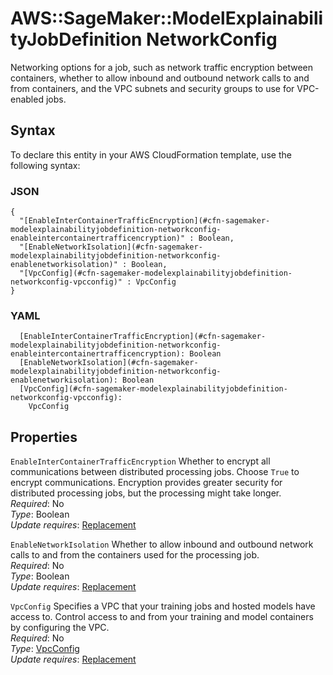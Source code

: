 # AWS::SageMaker::ModelExplainabilityJobDefinition NetworkConfig<a name="aws-properties-sagemaker-modelexplainabilityjobdefinition-networkconfig"></a>

Networking options for a job, such as network traffic encryption between containers, whether to allow inbound and outbound network calls to and from containers, and the VPC subnets and security groups to use for VPC\-enabled jobs\.

## Syntax<a name="aws-properties-sagemaker-modelexplainabilityjobdefinition-networkconfig-syntax"></a>

To declare this entity in your AWS CloudFormation template, use the following syntax:

### JSON<a name="aws-properties-sagemaker-modelexplainabilityjobdefinition-networkconfig-syntax.json"></a>

```
{
  "[EnableInterContainerTrafficEncryption](#cfn-sagemaker-modelexplainabilityjobdefinition-networkconfig-enableintercontainertrafficencryption)" : Boolean,
  "[EnableNetworkIsolation](#cfn-sagemaker-modelexplainabilityjobdefinition-networkconfig-enablenetworkisolation)" : Boolean,
  "[VpcConfig](#cfn-sagemaker-modelexplainabilityjobdefinition-networkconfig-vpcconfig)" : VpcConfig
}
```

### YAML<a name="aws-properties-sagemaker-modelexplainabilityjobdefinition-networkconfig-syntax.yaml"></a>

```
  [EnableInterContainerTrafficEncryption](#cfn-sagemaker-modelexplainabilityjobdefinition-networkconfig-enableintercontainertrafficencryption): Boolean
  [EnableNetworkIsolation](#cfn-sagemaker-modelexplainabilityjobdefinition-networkconfig-enablenetworkisolation): Boolean
  [VpcConfig](#cfn-sagemaker-modelexplainabilityjobdefinition-networkconfig-vpcconfig):
    VpcConfig
```

## Properties<a name="aws-properties-sagemaker-modelexplainabilityjobdefinition-networkconfig-properties"></a>

`EnableInterContainerTrafficEncryption` <a name="cfn-sagemaker-modelexplainabilityjobdefinition-networkconfig-enableintercontainertrafficencryption"></a>
Whether to encrypt all communications between distributed processing jobs\. Choose `True` to encrypt communications\. Encryption provides greater security for distributed processing jobs, but the processing might take longer\.  
_Required_: No  
_Type_: Boolean  
_Update requires_: [Replacement](https://docs.aws.amazon.com/AWSCloudFormation/latest/UserGuide/using-cfn-updating-stacks-update-behaviors.html#update-replacement)

`EnableNetworkIsolation` <a name="cfn-sagemaker-modelexplainabilityjobdefinition-networkconfig-enablenetworkisolation"></a>
Whether to allow inbound and outbound network calls to and from the containers used for the processing job\.  
_Required_: No  
_Type_: Boolean  
_Update requires_: [Replacement](https://docs.aws.amazon.com/AWSCloudFormation/latest/UserGuide/using-cfn-updating-stacks-update-behaviors.html#update-replacement)

`VpcConfig` <a name="cfn-sagemaker-modelexplainabilityjobdefinition-networkconfig-vpcconfig"></a>
Specifies a VPC that your training jobs and hosted models have access to\. Control access to and from your training and model containers by configuring the VPC\.  
_Required_: No  
_Type_: [VpcConfig](aws-properties-sagemaker-modelexplainabilityjobdefinition-vpcconfig.md)  
_Update requires_: [Replacement](https://docs.aws.amazon.com/AWSCloudFormation/latest/UserGuide/using-cfn-updating-stacks-update-behaviors.html#update-replacement)

